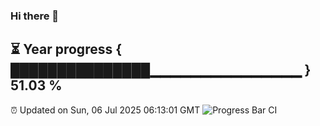 ### Hi there 👋
⏳ Year progress { ███████████████▁▁▁▁▁▁▁▁▁▁▁▁▁▁▁ } 51.03 %
---
⏰ Updated on Sun, 06 Jul 2025 06:13:01 GMT
![Progress Bar CI](https://github.com/Moyi321/Moyi321/workflows/Progress%20Bar%20CI/badge.svg)
